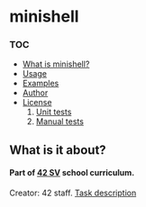 # minishell

### TOC

* [What is minishell?](#what-is-it-about)
* [Usage](#how-does-it-work)
* [Examples](#example-usage)
* [Author](#tests)
* [License](#tests)
	1. [Unit tests](#unit-tests)
	2. [Manual tests](#manual-tests)

## What is it about?

#### Part of [42 SV][42] school curriculum.
Creator: 42 staff. [Task description][pdf]

[1]: https://github.com/IvanKozlov95/libft/blob/master/libft.en.pdf
[3]: https://github.com/IvanKozlov95/libft/issues/new "New issue"
[4]: https://github.com/alelievr/libft-unit-test "alelievr/libft-unit-test"
[42]: http://42.us.org "42 USA"
[pdf]: https://github.com/IvanKozlov95/fillit/blob/master/resources/filler.en.pdf
[mock]: https://www.youtube.com/watch?v=dQw4w9WgXcQ